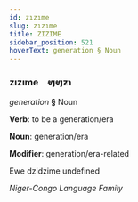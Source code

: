 ```yaml
---
id: zızıme
slug: zızıme
title: ZIZIME
sidebar_position: 521
hoverText: generation § Noun
---
```


### zızıme&emsp;<span kind="abugida">ⱴȷⱴȷƶɿ</span>

*generation* **§** Noun

**Verb**: to be a generation/era

**Noun**: generation/era

**Modifier**: generation/era-related

Ewe dzidzime undefined

*Niger-Congo Language Family*